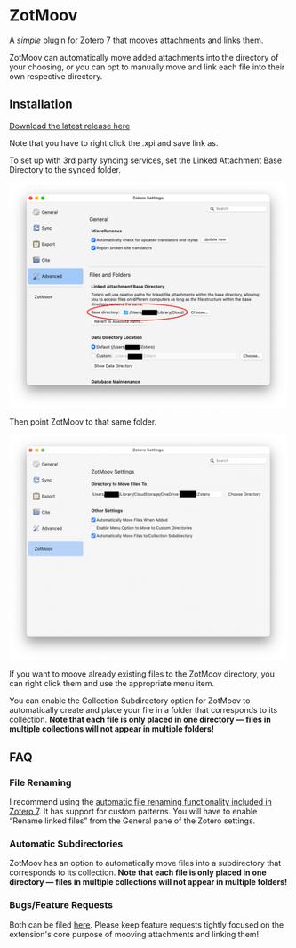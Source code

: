 # ZotMoov
A *simple* plugin for Zotero 7 that mooves attachments and links them.

ZotMoov can automatically move added attachments into the directory of your choosing, or you can opt to manually move and link each file into their own respective directory.

## Installation

[Download the latest release here](https://github.com/wileyyugioh/zotmoov/releases)

Note that you have to right click the .xpi and save link as.

To set up with 3rd party syncing services, set the Linked Attachment Base Directory to the synced folder.

<img src="res/Image1.png" width="500"/>

Then point ZotMoov to that same folder.

<img src="res/Image2.png" width="500"/>

If you want to moove already existing files to the ZotMoov directory, you can right click them and use the appropriate menu item.

You can enable the Collection Subdirectory option for ZotMoov to automatically create and place your file in a folder that corresponds to its collection. **Note that each file is only placed in one directory — files in multiple collections will not appear in multiple folders!**

## FAQ

### File Renaming

I recommend using the [automatic file renaming functionality included in Zotero 7](https://www.zotero.org/support/file_renaming). It has support for custom patterns. You will have to enable “Rename linked files” from the General pane of the Zotero settings.

### Automatic Subdirectories

ZotMoov has an option to automatically move files into a subdirectory that corresponds to its collection. **Note that each file is only placed in one directory — files in multiple collections will not appear in multiple folders!**

### Bugs/Feature Requests

Both can be filed [here](https://github.com/wileyyugioh/zotmoov/issues). Please keep feature requests tightly focused on the extension's core purpose of mooving attachments and linking them!
